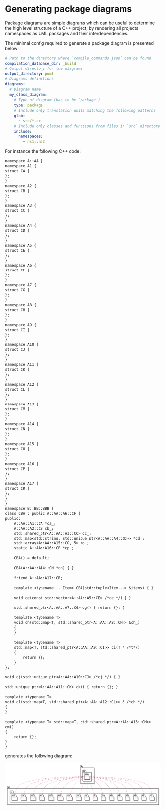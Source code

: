 # Generating package diagrams

<!-- toc -->



<!-- tocstop -->

Package diagrams are simple diagrams which can be useful to determine the high level structure of a C++ project, 
by rendering all projects namespaces as UML packages and their interdependencies.

The minimal config required to generate a package diagram is presented below:
```yaml
# Path to the directory where `compile_commands.json` can be found
compilation_database_dir: _build
# Output directory for the diagrams
output_directory: puml
# Diagrams definitions
diagrams:
  # Diagram name
  my_class_diagram:
    # Type of diagram (has to be `package`)
    type: package
    # Include only translation units matching the following patterns
    glob:
      - src/*.cc
    # Include only classes and functions from files in `src` directory
    include:
      namespaces:
        - ns1::ns2
```

For instance the following C++ code:
```
namespace A::AA {
namespace A1 {
struct CA {
};
}
namespace A2 {
struct CB {
};
}
namespace A3 {
struct CC {
};
}
namespace A4 {
struct CD {
};
}
namespace A5 {
struct CE {
};
}
namespace A6 {
struct CF {
};
}
namespace A7 {
struct CG {
};
}
namespace A8 {
struct CH {
};
}
namespace A9 {
struct CI {
};
}
namespace A10 {
struct CJ {
};
}
namespace A11 {
struct CK {
};
}
namespace A12 {
struct CL {
};
}
namespace A13 {
struct CM {
};
}
namespace A14 {
struct CN {
};
}
namespace A15 {
struct CO {
};
}
namespace A16 {
struct CP {
};
}
namespace A17 {
struct CR {
};
}
}
namespace B::BB::BBB {
class CBA : public A::AA::A6::CF {
public:
    A::AA::A1::CA *ca_;
    A::AA::A2::CB cb_;
    std::shared_ptr<A::AA::A3::CC> cc_;
    std::map<std::string, std::unique_ptr<A::AA::A4::CD>> *cd_;
    std::array<A::AA::A15::CO, 5> co_;
    static A::AA::A16::CP *cp_;

    CBA() = default;

    CBA(A::AA::A14::CN *cn) { }

    friend A::AA::A17::CR;

    template <typename... Item> CBA(std::tuple<Item...> &items) { }

    void ce(const std::vector<A::AA::A5::CE> /*ce_*/) { }

    std::shared_ptr<A::AA::A7::CG> cg() { return {}; }

    template <typename T>
    void ch(std::map<T, std::shared_ptr<A::AA::A8::CH>> &ch_)
    {
    }

    template <typename T>
    std::map<T, std::shared_ptr<A::AA::A9::CI>> ci(T * /*t*/)
    {
        return {};
    }
};

void cj(std::unique_ptr<A::AA::A10::CJ> /*cj_*/) { }

std::unique_ptr<A::AA::A11::CK> ck() { return {}; }

template <typename T>
void cl(std::map<T, std::shared_ptr<A::AA::A12::CL>> & /*ch_*/)
{
}

template <typename T> std::map<T, std::shared_ptr<A::AA::A13::CM>> cm()
{
    return {};
}
}
```

generates the following diagram:

![package_deps](./test_cases/t30002_package.svg)
